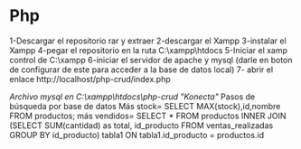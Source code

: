 # Php

1-Descargar el repositorio rar y extraer 
2-descargar el Xampp
3-instalar el Xampp
4-pegar el repositorio en la ruta C:\xampp\htdocs
5-Iniciar el xamp control de C:\xampp
6-iniciar el servidor de apache y mysql (darle en boton de configurar de este para acceder a la base de datos local)
7- abrir el enlace http://localhost/php-crud/index.php


*Archivo mysql en C:\xampp\htdocs\php-crud  "Konecta"*
Pasos de búsqueda por base de datos
Más stock= SELECT MAX(stock),id,nombre FROM productos;
más vendidos= SELECT * FROM productos INNER JOIN (SELECT SUM(cantidad) as total, id_producto FROM ventas_realizadas  GROUP BY id_producto) tabla1 ON tabla1.id_producto = productos.id
